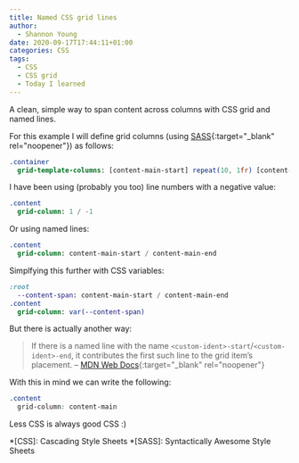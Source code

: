 ```yaml
---
title: Named CSS grid lines
author:
  - Shannon Young
date: 2020-09-17T17:44:11+01:00
categories: CSS
tags:
  - CSS
  - CSS grid
  - Today I learned
---
```

A clean, simple way to span content across columns with CSS grid and named lines.
<!--more-->

For this example I will define grid columns (using [SASS][2]{:target="_blank" rel="noopener"}) as follows:

~~~ SASS
.container
  grid-template-columns: [content-main-start] repeat(10, 1fr) [content-main-end]
~~~

I have been using (probably you too) line numbers with a negative value:

~~~ SASS
.content
  grid-column: 1 / -1
~~~

Or using named lines:

~~~ SASS
.content
  grid-column: content-main-start / content-main-end
~~~

Simplfying this further with CSS variables:

~~~ SASS
:root
  --content-span: content-main-start / content-main-end
.content  
  grid-column: var(--content-span)
~~~

But there is actually another way:

> If there is a named line with the name `<custom-ident>-start`/`<custom-ident>-end`, it contributes the first such line to the grid item’s placement.
> – [MDN Web Docs][1]{:target="_blank" rel="noopener"}

With this in mind we can write the following:

~~~ CSS
.content  
  grid-column: content-main
~~~

Less CSS is always good CSS :)

*[CSS]: Cascading Style Sheets
*[SASS]: Syntactically Awesome Style Sheets

[1]: https://developer.mozilla.org/en-US/docs/Web/CSS/grid-column#Values
[2]: https://sass-lang.com/